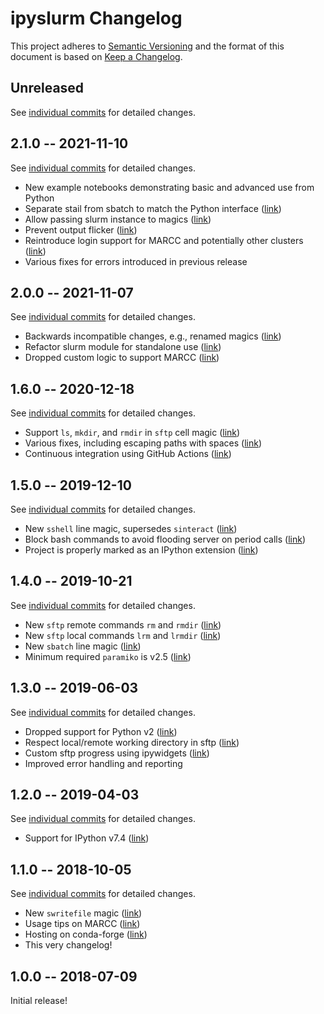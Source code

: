 # ipyslurm Changelog

This project adheres to [Semantic Versioning](http://semver.org/spec/v2.0.0.html)
and the format of this document is based on [Keep a Changelog](http://keepachangelog.com/en/1.0.0/).

## Unreleased

See [individual commits](https://github.com/auneri/ipyslurm/compare/v2.1.0...main) for detailed changes.

## 2.1.0 -- 2021-11-10

See [individual commits](https://github.com/auneri/ipyslurm/compare/v2.0.0...v2.1.0) for detailed changes.

* New example notebooks demonstrating basic and advanced use from Python
* Separate stail from sbatch to match the Python interface ([link](https://github.com/auneri/ipyslurm/commit/ea8eec53))
* Allow passing slurm instance to magics ([link](https://github.com/auneri/ipyslurm/commit/807d6bed))
* Prevent output flicker ([link](https://github.com/auneri/ipyslurm/commit/2bc1752d))
* Reintroduce login support for MARCC and potentially other clusters ([link](https://github.com/auneri/ipyslurm/commit/2626c4b5))
* Various fixes for errors introduced in previous release

## 2.0.0 -- 2021-11-07

See [individual commits](https://github.com/auneri/ipyslurm/compare/v1.6.0...v2.0.0) for detailed changes.

* Backwards incompatible changes, e.g., renamed magics ([link](https://github.com/auneri/ipyslurm/commit/9261914b))
* Refactor slurm module for standalone use ([link](https://github.com/auneri/ipyslurm/commit/c2401c86))
* Dropped custom logic to support MARCC ([link](https://github.com/auneri/ipyslurm/commit/a6c373ea))

## 1.6.0 -- 2020-12-18

See [individual commits](https://github.com/auneri/ipyslurm/compare/v1.5.0...v1.6.0) for detailed changes.

* Support `ls`, `mkdir`, and `rmdir` in `sftp` cell magic ([link](https://github.com/auneri/ipyslurm/commit/5896e26))
* Various fixes, including escaping paths with spaces ([link](https://github.com/auneri/ipyslurm/commit/cea8407))
* Continuous integration using GitHub Actions ([link](https://github.com/auneri/ipyslurm/commit/08ec92a))

## 1.5.0 -- 2019-12-10

See [individual commits](https://github.com/auneri/ipyslurm/compare/v1.4.0...v1.5.0) for detailed changes.

* New `sshell` line magic, supersedes `sinteract` ([link](https://github.com/auneri/ipyslurm/commit/c5fa56f))
* Block bash commands to avoid flooding server on period calls ([link](https://github.com/auneri/ipyslurm/commit/cd5034e))
* Project is properly marked as an IPython extension ([link](https://github.com/auneri/ipyslurm/commit/f42c812))

## 1.4.0 -- 2019-10-21

See [individual commits](https://github.com/auneri/ipyslurm/compare/v1.3.0...v1.4.0) for detailed changes.

* New `sftp` remote commands `rm` and `rmdir` ([link](https://github.com/auneri/ipyslurm/commit/73f680d))
* New `sftp` local commands `lrm` and `lrmdir` ([link](https://github.com/auneri/ipyslurm/commit/8e4256a))
* New `sbatch` line magic ([link](https://github.com/auneri/ipyslurm/commit/cac3fed))
* Minimum required `paramiko` is v2.5 ([link](https://github.com/auneri/ipyslurm/commit/f26612e))

## 1.3.0 -- 2019-06-03

See [individual commits](https://github.com/auneri/ipyslurm/compare/v1.2.0...v1.3.0) for detailed changes.

* Dropped support for Python v2 ([link](https://github.com/auneri/ipyslurm/commit/c9fadd1))
* Respect local/remote working directory in sftp ([link](https://github.com/auneri/ipyslurm/commit/64dec86))
* Custom sftp progress using ipywidgets ([link](https://github.com/auneri/ipyslurm/commit/009736a))
* Improved error handling and reporting

## 1.2.0 -- 2019-04-03

See [individual commits](https://github.com/auneri/ipyslurm/compare/v1.1.0...v1.2.0) for detailed changes.

* Support for IPython v7.4 ([link](https://github.com/auneri/ipyslurm/commit/f50df94))

## 1.1.0 -- 2018-10-05

See [individual commits](https://github.com/auneri/ipyslurm/compare/v1.0.0...v1.1.0) for detailed changes.

* New `swritefile` magic ([link](https://github.com/auneri/ipyslurm/commit/4206b5a))
* Usage tips on MARCC ([link](https://github.com/auneri/ipyslurm/commit/09edb73))
* Hosting on conda-forge ([link](https://github.com/auneri/ipyslurm/issues/2))
* This very changelog!

## 1.0.0 -- 2018-07-09

Initial release!
